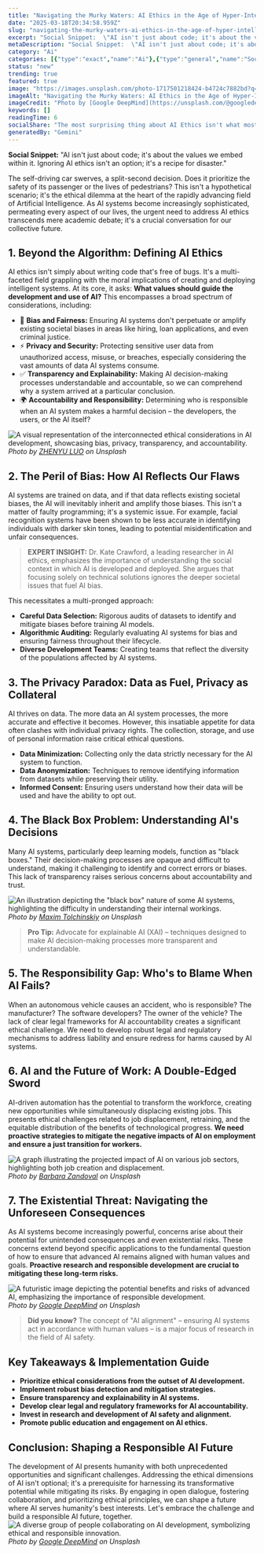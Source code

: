 ```yaml
---
title: "Navigating the Murky Waters: AI Ethics in the Age of Hyper-Intelligence"
date: "2025-03-18T20:34:58.959Z"
slug: "navigating-the-murky-waters-ai-ethics-in-the-age-of-hyper-intelligence"
excerpt: "Social Snippet:  \"AI isn't just about code; it's about the values we embed within it.  Ignoring AI ethics isn't an option; it's a recipe for disaster.\""
metaDescription: "Social Snippet:  \"AI isn't just about code; it's about the values we embed within it.  Ignoring AI ethics isn't an option; it's a recipe for disaster.\"..."
category: "Ai"
categories: [{"type":"exact","name":"Ai"},{"type":"general","name":"Society"},{"type":"medium","name":"Law"},{"type":"specific","name":"Bias Mitigation"},{"type":"niche","name":"Algorithmic Auditing"}]
status: "new"
trending: true
featured: true
image: "https://images.unsplash.com/photo-1717501218424-b4724c7882bd?q=85&w=1200&fit=max&fm=webp&auto=compress"
imageAlt: "Navigating the Murky Waters: AI Ethics in the Age of Hyper-Intelligence"
imageCredit: "Photo by [Google DeepMind](https://unsplash.com/@googledeepmind) on Unsplash"
keywords: []
readingTime: 6
socialShare: "The most surprising thing about AI Ethics isn't what most people think. Find out what experts really say about this game-changing topic."
generatedBy: "Gemini"
---
```




**Social Snippet:**  "AI isn't just about code; it's about the values we embed within it.  Ignoring AI ethics isn't an option; it's a recipe for disaster."

The self-driving car swerves, a split-second decision.  Does it prioritize the safety of its passenger or the lives of pedestrians? This isn't a hypothetical scenario; it's the ethical dilemma at the heart of the rapidly advancing field of Artificial Intelligence.  As AI systems become increasingly sophisticated, permeating every aspect of our lives, the urgent need to address AI ethics transcends mere academic debate; it's a crucial conversation for our collective future.

## 1. Beyond the Algorithm: Defining AI Ethics

AI ethics isn't simply about writing code that's free of bugs. It's a multi-faceted field grappling with the moral implications of creating and deploying intelligent systems.  At its core, it asks: **What values should guide the development and use of AI?**  This encompasses a broad spectrum of considerations, including:

* 🔑 **Bias and Fairness:**  Ensuring AI systems don't perpetuate or amplify existing societal biases in areas like hiring, loan applications, and even criminal justice.
* ⚡ **Privacy and Security:**  Protecting sensitive user data from unauthorized access, misuse, or breaches, especially considering the vast amounts of data AI systems consume.
* ✅ **Transparency and Explainability:**  Making AI decision-making processes understandable and accountable, so we can comprehend why a system arrived at a particular conclusion.
* 🌍 **Accountability and Responsibility:**  Determining who is responsible when an AI system makes a harmful decision – the developers, the users, or the AI itself?

![A visual representation of the interconnected ethical considerations in AI development, showcasing bias, privacy, transparency, and accountability.](https://images.unsplash.com/photo-1655393001768-d946c97d6fd1?q=85&w=1200&fit=max&fm=webp&auto=compress)
*Photo by [ZHENYU LUO](https://unsplash.com/@mrnuclear) on Unsplash*

## 2. The Peril of Bias: How AI Reflects Our Flaws

AI systems are trained on data, and if that data reflects existing societal biases, the AI will inevitably inherit and amplify those biases.  This isn't a matter of faulty programming; it's a systemic issue.  For example, facial recognition systems have been shown to be less accurate in identifying individuals with darker skin tones, leading to potential misidentification and unfair consequences.

> **EXPERT INSIGHT:** Dr. Kate Crawford, a leading researcher in AI ethics, emphasizes the importance of understanding the social context in which AI is developed and deployed.  She argues that focusing solely on technical solutions ignores the deeper societal issues that fuel AI bias.

This necessitates a multi-pronged approach:

*  **Careful Data Selection:**  Rigorous audits of datasets to identify and mitigate biases before training AI models.
*  **Algorithmic Auditing:**  Regularly evaluating AI systems for bias and ensuring fairness throughout their lifecycle.
*  **Diverse Development Teams:**  Creating teams that reflect the diversity of the populations affected by AI systems.

## 3. The Privacy Paradox: Data as Fuel, Privacy as Collateral

AI thrives on data.  The more data an AI system processes, the more accurate and effective it becomes.  However, this insatiable appetite for data often clashes with individual privacy rights.  The collection, storage, and use of personal information raise critical ethical questions.

*  **Data Minimization:**  Collecting only the data strictly necessary for the AI system to function.
*  **Data Anonymization:**  Techniques to remove identifying information from datasets while preserving their utility.
*  **Informed Consent:**  Ensuring users understand how their data will be used and have the ability to opt out.

## 4. The Black Box Problem:  Understanding AI's Decisions

Many AI systems, particularly deep learning models, function as "black boxes."  Their decision-making processes are opaque and difficult to understand, making it challenging to identify and correct errors or biases.  This lack of transparency raises serious concerns about accountability and trust.

![An illustration depicting the "black box" nature of some AI systems, highlighting the difficulty in understanding their internal workings.](https://images.unsplash.com/photo-1616161560417-66d4db5892ec?q=85&w=1200&fit=max&fm=webp&auto=compress)
*Photo by [Maxim Tolchinskiy](https://unsplash.com/@shaikhulud) on Unsplash*

> **Pro Tip:**  Advocate for explainable AI (XAI) – techniques designed to make AI decision-making processes more transparent and understandable.

## 5. The Responsibility Gap: Who's to Blame When AI Fails?

When an autonomous vehicle causes an accident, who is responsible? The manufacturer? The software developers? The owner of the vehicle?  The lack of clear legal frameworks for AI accountability creates a significant ethical challenge.  We need to develop robust legal and regulatory mechanisms to address liability and ensure redress for harms caused by AI systems.

## 6.  AI and the Future of Work: A Double-Edged Sword

AI-driven automation has the potential to transform the workforce, creating new opportunities while simultaneously displacing existing jobs.  This presents ethical challenges related to job displacement, retraining, and the equitable distribution of the benefits of technological progress.  **We need proactive strategies to mitigate the negative impacts of AI on employment and ensure a just transition for workers.**

![A graph illustrating the projected impact of AI on various job sectors, highlighting both job creation and displacement.](https://images.unsplash.com/photo-1612066473428-fb6833a0d855?q=85&w=1200&fit=max&fm=webp&auto=compress)
*Photo by [Barbara Zandoval](https://unsplash.com/@barbarazandoval) on Unsplash*

## 7.  The Existential Threat:  Navigating the Unforeseen Consequences

As AI systems become increasingly powerful, concerns arise about their potential for unintended consequences and even existential risks.  These concerns extend beyond specific applications to the fundamental question of how to ensure that advanced AI remains aligned with human values and goals.  **Proactive research and responsible development are crucial to mitigating these long-term risks.**

![A futuristic image depicting the potential benefits and risks of advanced AI, emphasizing the importance of responsible development.](https://images.unsplash.com/photo-1717501218636-a390f9ac5957?q=85&w=1200&fit=max&fm=webp&auto=compress)
*Photo by [Google DeepMind](https://unsplash.com/@googledeepmind) on Unsplash*

> **Did you know?**  The concept of "AI alignment" – ensuring AI systems act in accordance with human values – is a major focus of research in the field of AI safety.

## Key Takeaways & Implementation Guide

*  **Prioritize ethical considerations from the outset of AI development.**
*  **Implement robust bias detection and mitigation strategies.**
*  **Ensure transparency and explainability in AI systems.**
*  **Develop clear legal and regulatory frameworks for AI accountability.**
*  **Invest in research and development of AI safety and alignment.**
*  **Promote public education and engagement on AI ethics.**

## Conclusion:  Shaping a Responsible AI Future

The development of AI presents humanity with both unprecedented opportunities and significant challenges.  Addressing the ethical dimensions of AI isn't optional; it's a prerequisite for harnessing its transformative potential while mitigating its risks.  By engaging in open dialogue, fostering collaboration, and prioritizing ethical principles, we can shape a future where AI serves humanity's best interests.  Let's embrace the challenge and build a responsible AI future, together.
![A diverse group of people collaborating on AI development, symbolizing ethical and responsible innovation.](https://images.unsplash.com/photo-1717501218385-55bc3a95be94?q=85&w=1200&fit=max&fm=webp&auto=compress)
*Photo by [Google DeepMind](https://unsplash.com/@googledeepmind) on Unsplash*


<div class="reading-progress-container">
  <div id="reading-progress" class="reading-progress"></div>
</div>
